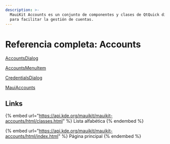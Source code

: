 ```yaml
---
description: >-
  MauiKit Accounts es un conjunto de componentes y clases de QtQuick diseñados
  para facilitar la gestión de cuentas.
---
```


# Referencia completa: Accounts

[AccountsDialog](https://api.kde.org/mauikit/mauikit-accounts/html/classAccountsDialog.html)

[AccountsMenuItem](https://api.kde.org/mauikit/mauikit-accounts/html/classAccountsMenuItem.html)

[CredentialsDialog](https://api.kde.org/mauikit/mauikit-accounts/html/classCredentialsDialog.html)

[MauiAccounts](https://api.kde.org/mauikit/mauikit-accounts/html/classMauiAccounts.html)

## Links

{% embed url="https://api.kde.org/mauikit/mauikit-accounts/html/classes.html" %}
Lista alfabética
{% endembed %}

{% embed url="https://api.kde.org/mauikit/mauikit-accounts/html/index.html" %}
Página principal
{% endembed %}
